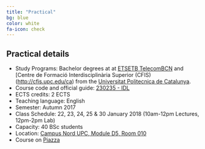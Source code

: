 ```yaml
---
title: "Practical"
bg: blue
color: white
fa-icon: check
---
```


## Practical details

* Study Programs: Bachelor degrees at at [ETSETB TelecomBCN](http://etsetb.upc.edu/ca) and [Centre de Formació Interdisciplinària Superior (CFIS)(http://cfis.upc.edu/ca)  from the [Universitat Politecnica de Catalunya](http://www.upc.edu/?set_language=en).
* Course code and official guide: [230235 - IDL](http://infoteleco.upc.edu/documents/guia_docent/assignatures/SisAud/230325.pdf)
* ECTS credits: 2 ECTS
* Teaching language: English
* Semester: Autumn 2017
* Class Schedule: 22, 23, 24, 25 & 30 January 2018 (10am-12pm Lectures, 12pm-2pm Lab)
* Capacity: 40 BSc students
* Location: [Campus Nord UPC, Module D5, Room 010](https://imatge.upc.edu/web/contact)
* Course on [Piazza](https://piazza.com/upc/winter2018/230235/home)
